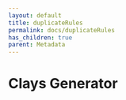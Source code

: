 ```yaml
---
layout: default
title: duplicateRules
permalink: docs/duplicateRules
has_children: true
parent: Metadata
---
```



# Clays Generator

